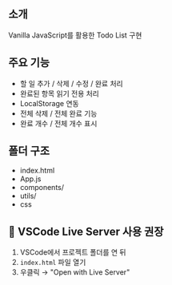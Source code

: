 ## 소개
Vanilla JavaScript를 활용한 Todo List 구현

## 주요 기능
- 할 일 추가 / 삭제 / 수정 / 완료 처리
- 완료된 항목 읽기 전용 처리
- LocalStorage 연동
- 전체 삭제 / 전체 완료 기능
- 완료 개수 / 전체 개수 표시

## 폴더 구조
- index.html
- App.js
- components/
- utils/
- css

## 🔸 VSCode Live Server 사용 권장

1. VSCode에서 프로젝트 폴더를 연 뒤
2. `index.html` 파일 열기
3. 우클릭 → "Open with Live Server"
